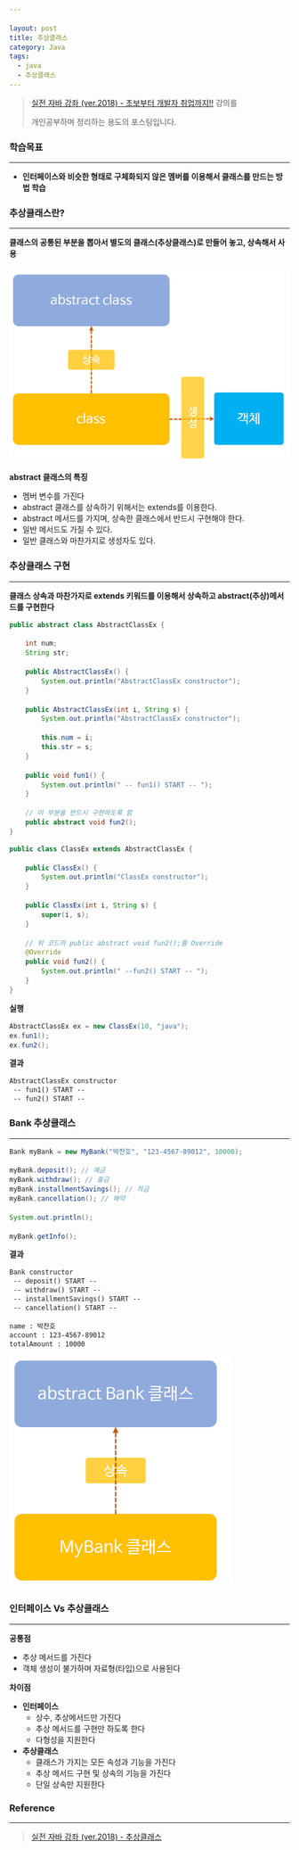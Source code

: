 ```yaml
---

layout: post
title: 추상클래스
category: Java
tags:
  - java
  - 추상클래스
---
```




> [실전 자바 강좌 (ver.2018) - 초보부터 개발자 취업까지!!](https://www.inflearn.com/course/%EC%8B%A4%EC%A0%84-%EC%9E%90%EB%B0%94_java-renew/) 강의를
>
> 개인공부하며 정리하는 용도의 포스팅입니다.



### 학습목표

---

- **인터페이스와 비슷한 형태로 구체화되지 않은 멤버를 이용해서 클래스를 만드는 방법 학습**



### 추상클래스란?

---

**클래스의 공통된 부분을 뽑아서 별도의 클래스(추상클래스)로 만들어 놓고, 상속해서 사용**



![abstract1](/assets/Java/abstract1.png)



**abstract 클래스의 특징**

- 멤버 변수를 가진다
- abstract 클래스를 상속하기 위해서는 extends를 이용한다.
- abstract 메서드를 가지며, 상속한 클래스에서 반드시 구현해야 한다.
- 일반 메서드도 가질 수 있다.
- 일반 클래스와 마찬가지로 생성자도 있다.





### 추상클래스 구현

---

**클래스 상속과 마찬가지로 extends 키워드를 이용해서 상속하고 abstract(추상)메서드를 구현한다**



```java
public abstract class AbstractClassEx {
    
    int num;
    String str;
    
    public AbstractClassEx() {
        System.out.println("AbstractClassEx constructor");
    }
    
    public AbstractClassEx(int i, String s) {
        System.out.println("AbstractClassEx constructor");
        
        this.num = i;
        this.str = s;
    }
    
    public void fun1() {
        System.out.println(" -- fun1() START -- ");
    }
    
    // 이 부분을 반드시 구현하도록 함
    public abstract void fun2();
}
```



```java
public class ClassEx extends AbstractClassEx {
    
    public ClassEx() {
        System.out.println("ClassEx constructor");
    }
    
    public ClassEx(int i, String s) {
        super(i, s);
    }
    
    // 위 코드의 public abstract void fun2();를 Override
    @Override
    public void fun2() {
        System.out.println(" --fun2() START -- ");
    }
}
```



**실행**

```java
AbstractClassEx ex = new ClassEx(10, "java");
ex.fun1();
ex.fun2();
```



**결과**

```
AbstractClassEx constructor
 -- fun1() START --
 -- fun2() START --
```





### Bank 추상클래스

---



```java
Bank myBank = new MyBank("박찬호", "123-4567-89012", 10000);

myBank.deposit(); // 예금
myBank.withdraw(); // 출금
myBank.installmentSavings(); // 적금
myBank.cancellation(); // 해약

System.out.println();

myBank.getInfo();
```



**결과**

```
Bank constructor
 -- deposit() START --
 -- withdraw() START --
 -- installmentSavings() START --
 -- cancellation() START --
 
name : 박찬호
account : 123-4567-89012
totalAmount : 10000
```



![abstract2](/assets/Java/abstract2.png)



### 인터페이스 Vs 추상클래스

---

**공통점**

- 추상 메서드를 가진다
- 객체 생성이 불가하며 자료형(타입)으로 사용된다



**차이점**

- **인터페이스**
  - 상수, 추상메서드만 가진다
  - 추상 메서드를 구현만 하도록 한다
  - 다형성을 지원한다
- **추상클래스**
  - 클래스가 가지는 모든 속성과 기능을 가진다
  - 추상 메서드 구현 및 상속의 기능을 가진다
  - 단일 상속만 지원한다



### Reference

---

> [실전 자바 강좌 (ver.2018) - 추상클래스](https://www.inflearn.com/course/%EC%8B%A4%EC%A0%84-%EC%9E%90%EB%B0%94_java-renew/%EC%B6%94%EC%83%81%ED%81%B4%EB%9E%98%EC%8A%A4/)

